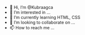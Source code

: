 - 👋 Hi, I’m @Kubraagca
- 👀 I’m interested in ...
- 🌱 I’m currently learning HTML, CSS
- 💞️ I’m looking to collaborate on ...
- 📫 How to reach me ...

<!---
Kubraagca/Kubraagca is a ✨ special ✨ repository because its `README.md` (this file) appears on your GitHub profile.
You can click the Preview link to take a look at your changes.
--->
